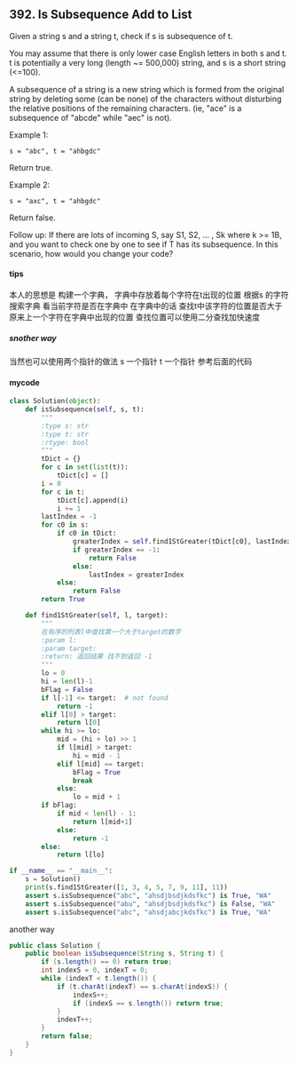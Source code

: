 ## 392. Is Subsequence Add to List

Given a string s and a string t, check if s is subsequence of t.

You may assume that there is only lower case English letters in both s and t. t is potentially a very long (length ~= 500,000) string, and s is a short string (<=100).

A subsequence of a string is a new string which is formed from the original string by deleting some (can be none) of the characters without disturbing the relative positions of the remaining characters. (ie, "ace" is a subsequence of "abcde" while "aec" is not).

Example 1:

```
s = "abc", t = "ahbgdc"
```

Return true.

Example 2:

```
s = "axc", t = "ahbgdc"
```

Return false.

Follow up:
If there are lots of incoming S, say S1, S2, ... , Sk where k >= 1B, and you want to check one by one to see if T has its subsequence. In this scenario, how would you change your code?
#### tips
本人的思想是 构建一个字典， 字典中存放着每个字符在t出现的位置
根据s 的字符搜索字典 看当前字符是否在字典中 在字典中的话 查找t中该字符的位置是否大于 原来上一个字符在字典中出现的位置   查找位置可以使用二分查找加快速度

##### snother way
当然也可以使用两个指针的做法 s 一个指针 t 一个指针 参考后面的代码

#### mycode
```Python
class Solution(object):
    def isSubsequence(self, s, t):
        """
        :type s: str
        :type t: str
        :rtype: bool
        """
        tDict = {}
        for c in set(list(t)):
            tDict[c] = []
        i = 0
        for c in t:
            tDict[c].append(i)
            i += 1
        lastIndex = -1
        for c0 in s:
            if c0 in tDict:
                greaterIndex = self.find1StGreater(tDict[c0], lastIndex)
                if greaterIndex == -1:
                    return False
                else:
                    lastIndex = greaterIndex
            else:
                return False
        return True

    def find1StGreater(self, l, target):
        """
        在有序的列表l中查找第一个大于target的数字
        :param l:
        :param target:
        :return: 返回结果 找不到返回 -1
        """
        lo = 0
        hi = len(l)-1
        bFlag = False
        if l[-1] <= target:  # not found
            return -1
        elif l[0] > target:
            return l[0]
        while hi >= lo:
            mid = (hi + lo) >> 1
            if l[mid] > target:
                hi = mid - 1
            elif l[mid] == target:
                bFlag = True
                break
            else:
                lo = mid + 1
        if bFlag:
            if mid < len(l) - 1:
                return l[mid+1]
            else:
                return -1
        else:
            return l[lo]

if __name__ == "__main__":
    s = Solution()
    print(s.find1StGreater([1, 3, 4, 5, 7, 9, 11], 11))
    assert s.isSubsequence("abc", "ahsdjbsdjkdsfkc") is True, "WA"
    assert s.isSubsequence("abu", "ahsdjbsdjkdsfkc") is False, "WA"
    assert s.isSubsequence("abc", "ahsdjabcjkdsfkc") is True, "WA"
```

another way

```Java
public class Solution {
    public boolean isSubsequence(String s, String t) {
        if (s.length() == 0) return true;
        int indexS = 0, indexT = 0;
        while (indexT < t.length()) {
            if (t.charAt(indexT) == s.charAt(indexS)) {
                indexS++;
                if (indexS == s.length()) return true;
            }
            indexT++;
        }
        return false;
    }
}
```

